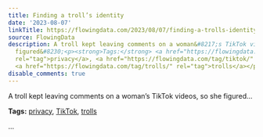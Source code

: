 ```yaml
---
title: Finding a troll’s identity
date: '2023-08-07'
linkTitle: https://flowingdata.com/2023/08/07/finding-a-trolls-identity/
source: FlowingData
description: A troll kept leaving comments on a woman&#8217;s TikTok videos, so she
  figured&#8230;<p><strong>Tags:</strong> <a href="https://flowingdata.com/tag/privacy/"
  rel="tag">privacy</a>, <a href="https://flowingdata.com/tag/tiktok/" rel="tag">TikTok</a>,
  <a href="https://flowingdata.com/tag/trolls/" rel="tag">trolls</a></p> ...
disable_comments: true
---
```

A troll kept leaving comments on a woman&#8217;s TikTok videos, so she figured&#8230;<p><strong>Tags:</strong> <a href="https://flowingdata.com/tag/privacy/" rel="tag">privacy</a>, <a href="https://flowingdata.com/tag/tiktok/" rel="tag">TikTok</a>, <a href="https://flowingdata.com/tag/trolls/" rel="tag">trolls</a></p> ...